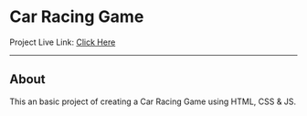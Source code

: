 # Car Racing Game
Project Live Link: <a href="" target="_blank" >Click Here</a>
<hr>
<h2>About</h2> 
This an basic project of creating a Car Racing Game using HTML, CSS & JS.

